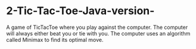 # 2-Tic-Tac-Toe-Java-version-
A game of TicTacToe where you play against the computer. The computer will always either beat you or tie with you. The computer uses an algorithm called Minimax to find its optimal move.
